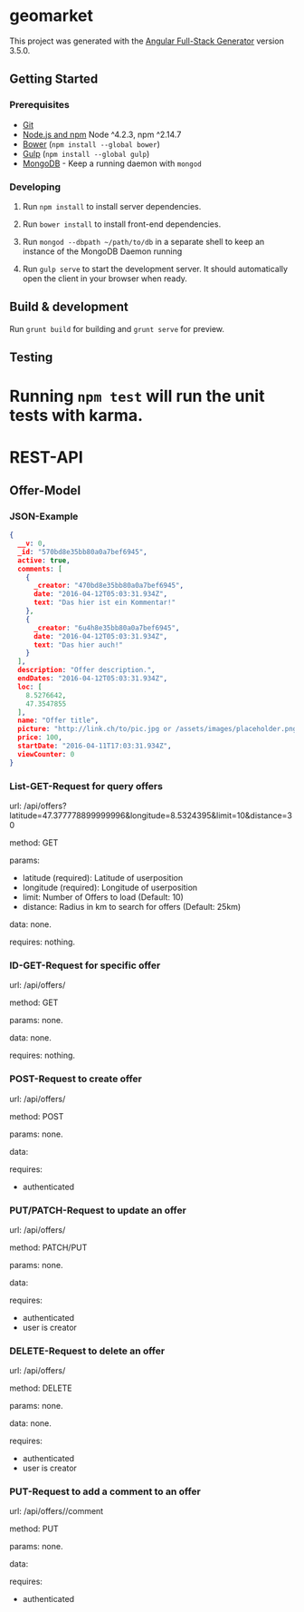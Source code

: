 # geomarket

This project was generated with the [Angular Full-Stack Generator](https://github.com/DaftMonk/generator-angular-fullstack) version 3.5.0.

## Getting Started

### Prerequisites

- [Git](https://git-scm.com/)
- [Node.js and npm](nodejs.org) Node ^4.2.3, npm ^2.14.7
- [Bower](bower.io) (`npm install --global bower`)
- [Gulp](http://gulpjs.com/) (`npm install --global gulp`)
- [MongoDB](https://www.mongodb.org/) - Keep a running daemon with `mongod`

### Developing

1. Run `npm install` to install server dependencies.

2. Run `bower install` to install front-end dependencies.

3. Run `mongod --dbpath ~/path/to/db` in a separate shell to keep an instance of the MongoDB Daemon running

4. Run `gulp serve` to start the development server. It should automatically open the client in your browser when ready.

## Build & development

Run `grunt build` for building and `grunt serve` for preview.

## Testing

Running `npm test` will run the unit tests with karma.
=======

# REST-API

## Offer-Model

### JSON-Example
```json
{
  __v: 0,
  _id: "570bd8e35bb80a0a7bef6945",
  active: true,
  comments: [
    {
      _creator: "470bd8e35bb80a0a7bef6945",
      date: "2016-04-12T05:03:31.934Z",
      text: "Das hier ist ein Kommentar!"
    },
    {
      _creator: "6u4h8e35bb80a0a7bef6945",
      date: "2016-04-12T05:03:31.934Z",
      text: "Das hier auch!"
    }
  ],
  description: "Offer description.",
  endDates: "2016-04-12T05:03:31.934Z",
  loc: [
    8.5276642,
    47.3547855
  ],
  name: "Offer title",
  picture: "http://link.ch/to/pic.jpg or /assets/images/placeholder.png",
  price: 100,
  startDate: "2016-04-11T17:03:31.934Z",
  viewCounter: 0
}
```
### List-GET-Request for query offers
url: /api/offers?latitude=47.377778899999996&longitude=8.5324395&limit=10&distance=30

method: GET

params:
 - latitude (required): Latitude of userposition
 - longitude (required): Longitude of userposition
 - limit: Number of Offers to load (Default: 10)
 - distance: Radius in km to search for offers (Default: 25km)

data: none.

requires: nothing.
 
### ID-GET-Request for specific offer
url: /api/offers/<offerId>

method: GET

params: none.

data: none.

requires: nothing.

### POST-Request to create offer
url: /api/offers/

method: POST

params: none.

data: <offer>

requires: 
  - authenticated

### PUT/PATCH-Request to update an offer
url: /api/offers/<offerId>

method: PATCH/PUT

params: none.

data: <updated offer attributes>

requires:
  - authenticated
  - user is creator

### DELETE-Request to delete an offer
url: /api/offers/<offerId>

method: DELETE

params: none.

data: none.

requires:
  - authenticated
  - user is creator

### PUT-Request to add a comment to an offer
url: /api/offers/<offerId>/comment

method: PUT

params: none.

data: <comment>

requires:
  - authenticated